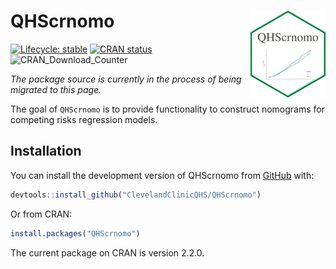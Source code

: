 
<!-- README.md is generated from README.Rmd. Please edit that file -->

# QHScrnomo <img src="man/figures/logo.png" align="right" height="139" />

<!-- badges: start -->

[![Lifecycle:
stable](https://img.shields.io/badge/lifecycle-stable-brightgreen.svg)](https://lifecycle.r-lib.org/articles/stages.html#stable)
[![CRAN
status](https://www.r-pkg.org/badges/version/QHScrnomo)](https://CRAN.R-project.org/package=QHScrnomo)
![CRAN_Download_Counter](http://cranlogs.r-pkg.org/badges/grand-total/QHScrnomo)
<!-- badges: end -->

*The package source is currently in the process of being migrated to
this page.*

The goal of `QHScrnomo` is to provide functionality to construct
nomograms for competing risks regression models.

## Installation

You can install the development version of QHScrnomo from
[GitHub](https://github.com/) with:

``` r
devtools::install_github("ClevelandClinicQHS/QHScrnomo")
```

Or from CRAN:

``` r
install.packages("QHScrnomo")
```

The current package on CRAN is version 2.2.0.
